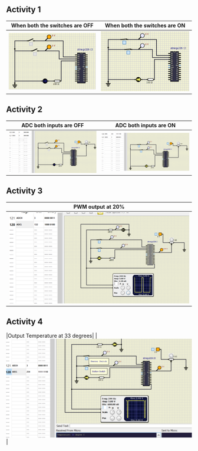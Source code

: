 ## Activity 1
|When both the switches are OFF|When both the switches are ON|
|---------------------|---------------------|
|![](activity1_00.PNG)|![](activity1_11.PNG)|

## Activity 2
|ADC both inputs are OFF|ADC both inputs are ON|
|-----------------------|----------------------|
|![](activity2_01.PNG)|![](activity2_02.PNG)|
## Activity 3
|PWM output at 20%|
|-----------------|
|![](activity3_20.PNG)|
## Activity 4
|Output Temperature at 33 degrees|
|![](activity4_33.PNG)|
